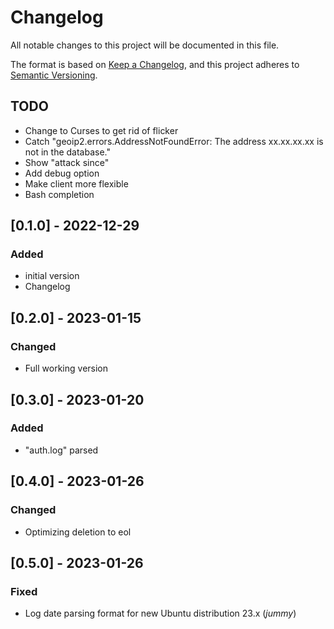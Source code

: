 <!-- markdownlint-disable MD024 -->
# Changelog

All notable changes to this project will be documented in this file.

The format is based on [Keep a Changelog](https://keepachangelog.com/en/1.0.0/),
and this project adheres to [Semantic Versioning](https://semver.org/spec/v2.0.0.html).

## TODO

- Change to Curses to get rid of flicker
- Catch "geoip2.errors.AddressNotFoundError: The address xx.xx.xx.xx is not in the database."
- Show "attack since"
- Add debug option
- Make client more flexible
- Bash completion

## [0.1.0] - 2022-12-29

### Added

- initial version
- Changelog

## [0.2.0] - 2023-01-15

### Changed

- Full working version

## [0.3.0] - 2023-01-20

### Added

- "auth.log" parsed

## [0.4.0] - 2023-01-26

### Changed

- Optimizing deletion to eol

## [0.5.0] - 2023-01-26

### Fixed

- Log date parsing format for new Ubuntu distribution 23.x (_jummy_)
